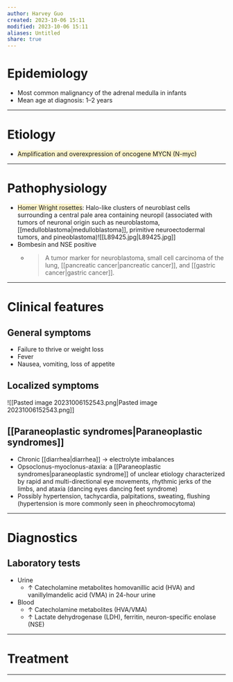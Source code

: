 ```yaml
---
author: Harvey Guo
created: 2023-10-06 15:11
modified: 2023-10-06 15:11
aliases: Untitled
share: true
---
```

# Epidemiology
- Most common malignancy of the adrenal medulla in infants
- Mean age at diagnosis: 1–2 years

---
# Etiology
- <span style="background:rgba(240, 200, 0, 0.2)">Amplification and overexpression of oncogene MYCN (N-myc)</span>

---
# Pathophysiology
- <span style="background:rgba(240, 200, 0, 0.2)">Homer Wright rosettes</span>: Halo-like clusters of neuroblast cells surrounding a central pale area containing neuropil (associated with tumors of neuronal origin such as neuroblastoma, [[medulloblastoma|medulloblastoma]], primitive neuroectodermal tumors, and pineoblastoma)![[L89425.jpg|L89425.jpg]]
- Bombesin and NSE positive
	- > A tumor marker for neuroblastoma, small cell carcinoma of the lung, [[pancreatic cancer|pancreatic cancer]], and [[gastric cancer|gastric cancer]].

---
# Clinical features
## General symptoms
- Failure to thrive or weight loss
- Fever
- Nausea, vomiting, loss of appetite
## Localized symptoms
![[Pasted image 20231006152543.png|Pasted image 20231006152543.png]]
## [[Paraneoplastic syndromes|Paraneoplastic syndromes]]
- Chronic [[diarrhea|diarrhea]] → electrolyte imbalances 
- Opsoclonus-myoclonus-ataxia: a [[Paraneoplastic syndromes|paraneoplastic syndrome]] of unclear etiology characterized by rapid and multi-directional eye movements, rhythmic jerks of the limbs, and ataxia (dancing eyes dancing feet syndrome) 
- Possibly hypertension, tachycardia, palpitations, sweating, flushing  (hypertension is more commonly seen in pheochromocytoma)

---
# Diagnostics
## Laboratory tests
- Urine
	- ↑ Catecholamine metabolites homovanillic acid (HVA) and vanillylmandelic acid (VMA) in 24-hour urine
- Blood
	- ↑ Catecholamine metabolites (HVA/VMA)
	- ↑ Lactate dehydrogenase (LDH), ferritin, neuron-specific enolase (NSE)

---
# Treatment


---
